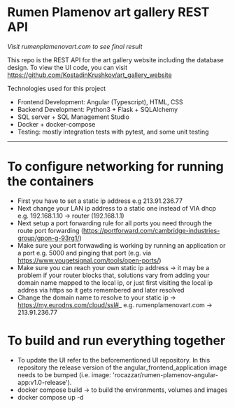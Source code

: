 # Rumen Plamenov art gallery REST API
_Visit rumenplamenovart.com to see final result_

This repo is the REST API for the art gallery website including the database design.
To view the UI code, you can visit https://github.com/KostadinKrushkov/art_gallery_website

Technologies used for this project
- Frontend Development: Angular (Typescript), HTML, CSS
- Backend Development: Python3 + Flask + SQLAlchemy
- SQL server + SQL Management Studio
- Docker + docker-compose
- Testing: mostly integration tests with pytest, and some unit testing

---

# To configure networking for running the containers
- First you have to set a static ip address e.g 213.91.236.77
- Next change your LAN ip address to a static one instead of VIA dhcp e.g. 192.168.1.10 -> router (192.168.1.1)
- Next setup a port forwarding rule for all ports you need through the route port forwarding (https://portforward.com/cambridge-industries-group/gpon-g-93rg1/)
- Make sure your port forwawding is working by running an application or a port e.g. 5000 and pinging that port (e.g. via https://www.yougetsignal.com/tools/open-ports/)
- Make sure you can reach your own static ip address -> it may be a problem if your router blocks that, solutions vary from adding your domain name mapped to the local ip, or just first visiting the local ip addres via https so it gets remembered and later resolved
- Change the domain name to resolve to your static ip -> https://my.eurodns.com/cloud/ssl#_ e.g. rumenplamenovart.com -> 213.91.236.77

# To build and run everything together
- To update the UI refer to the beforementioned UI repository. In this repository the release version of the angular_frontend_application image needs to be bumped (i.e. image: 'rocazzar/rumen-plamenov-angular-app:v1.0-release').  
- docker compose build  -> to build the environments, volumes and images
- docker compose up -d
